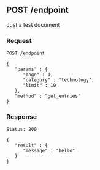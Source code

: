 ## POST /endpoint

Just a test document


### Request

```
POST /endpoint

{
   "params" : {
      "page" : 1,
      "category" : "technology",
      "limit" : 10
   },
   "method" : "get_entries"
}

```

### Response

```
Status: 200

{
   "result" : {
      "message" : "hello"
   }
}

```

